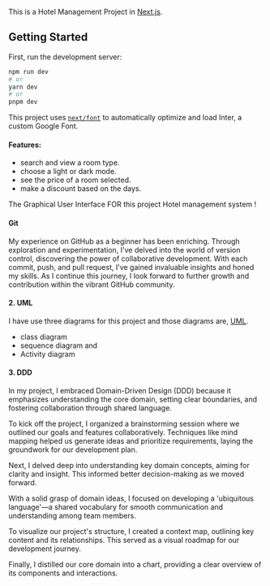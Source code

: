 This is a Hotel Management Project in  [Next.js](https://nextjs.org/).

## Getting Started

First, run the development server:

```bash
npm run dev
# or
yarn dev
# or
pnpm dev
```





This project uses [`next/font`](https://nextjs.org/docs/basic-features/font-optimization) to automatically optimize and load Inter, a custom Google Font.

#### Features:
- search and view a room type.
- choose a light or dark mode.
- see the price of a room selected.
- make a discount based on the days.


The Graphical User Interface FOR this project Hotel management system !
#### Git 

My experience on GitHub as a beginner has been enriching. Through exploration and experimentation, I've delved into the world of version control, discovering the power of collaborative development. With each commit, push, and pull request, I've gained invaluable insights and honed my skills. As I continue this journey, I look forward to further growth and contribution within the vibrant GitHub community.

#### 2. UML
I have use three diagrams for this project and those diagrams are, [UML](https://github.com/Heran-Am/hotel_managment/blob/main/Uml).
- class diagram
- sequence diagram and
- Activity diagram

#### 3. DDD
In my project, I embraced Domain-Driven Design (DDD) because it emphasizes understanding the core domain, setting clear boundaries, and fostering collaboration through shared language.

To kick off the project, I organized a brainstorming session where we outlined our goals and features collaboratively. Techniques like mind mapping helped us generate ideas and prioritize requirements, laying the groundwork for our development plan.

Next, I delved deep into understanding key domain concepts, aiming for clarity and insight. This informed better decision-making as we moved forward.

With a solid grasp of domain ideas, I focused on developing a 'ubiquitous language'—a shared vocabulary for smooth communication and understanding among team members.

To visualize our project's structure, I created a context map, outlining key content and its relationships. This served as a visual roadmap for our development journey.

Finally, I distilled our core domain into a chart, providing a clear overview of its components and interactions.

  





